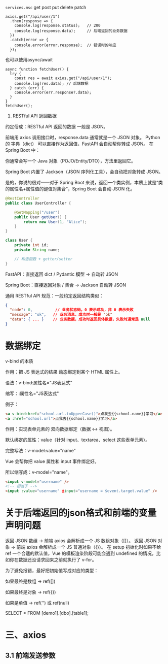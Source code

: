 `services.msc`
get post put delete patch
```{js}
axios.get("/api/user/1")
  .then(response => {
    console.log(response.status);   // 200
    console.log(response.data);     // 后端返回的业务数据
  })
  .catch(error => {
    console.error(error.response);  // 错误时的响应
  });

```
也可以使用async/await
```{js}
async function fetchUser() {
  try {
    const res = await axios.get("/api/user/1");
    console.log(res.data); // 后端数据
  } catch (err) {
    console.error(err.response?.data);
  }
}
fetchUser();
```
1. RESTful API 返回数据

约定俗成：RESTful API 返回的数据 一般是 JSON。

前端用 axios 调用接口时，response.data 通常就是一个 JSON 对象。
Python 的 字典（dict） 可以直接作为返回值，FastAPI 会自动帮你转成 JSON。
在 Spring Boot 中：

你通常会写一个 Java 对象（POJO/Entity/DTO），方法里返回它。

Spring Boot 内置了 Jackson（JSON 序列化工具），会自动把对象转成 JSON。

是的，你说的很对——对于 Spring Boot 来说，返回一个类实例，本质上就是“类的属性名+属性值的键值对集合”，Spring Boot 会自动 JSON 化。
```java
@RestController
public class UserController {

    @GetMapping("/user")
    public User getUser() {
        return new User(1, "Alice");
    }
}

class User {
    private int id;
    private String name;

    // 构造函数 + getter/setter
}


```
FastAPI：直接返回 dict / Pydantic 模型 → 自动转 JSON

Spring Boot：直接返回对象 / 集合 → Jackson 自动转 JSON

通用 RESTful API 规范：一般约定返回结构类似：
```json
{
  "code": 0,          // 业务状态码，0 表示成功，非 0 表示失败
  "message": "ok",   // 业务消息，成功时一般是 "ok"
  "data": { ... }    // 业务数据，成功时返回具体数据，失败时通常是 null
}
```

# 数据绑定
v-bind 的本质

作用：把 JS 表达式的结果 动态绑定到某个 HTML 属性上。

语法：v-bind:属性名="JS表达式"

缩写：:属性名="JS表达式"

例子：
```html
<a v-bind:href="school.url.toUpperCase()">点我去{{school.name}}学习</a>
<a :href="school.url">点我去{{school.name}}学习</a>
```

作用：实现表单元素的 双向数据绑定（数据 <-> 视图）。

默认绑定的属性：value（针对 input、textarea、select 这些表单元素）。

完整写法：v-model:value="name"

Vue 会帮你把 value 属性和 input 事件绑定好。

所以缩写成：v-model="name"。
```html
<input v-model="username" />
<!-- 相当于 -->
<input :value="username" @input="username = $event.target.value" />
```

# 关于后端返回的json格式和前端的变量声明问题
返回 JSON 数组 → 前端 axios 会解析成一个 JS 数组对象（[]）。
返回 JSON 对象 → 前端 axios 会解析成一个 JS 普通对象（{}）。
在 setup 初始化时如果不给 ref 一个合适的默认值，Vue 的模板渲染阶段可能会遇到 undefined 的情况，比如你在数据还没请求回来之前就执行了 v-for。

为了避免报错，最好把初始值写成对应的类型：

如果最终是数组 → ref([])

如果最终是对象 → ref({})

如果是单值 → ref('') 或 ref(null)

SELECT * FROM [demo1].[dbo].[table1];

# 三、axios
## 3.1 前端发送参数

